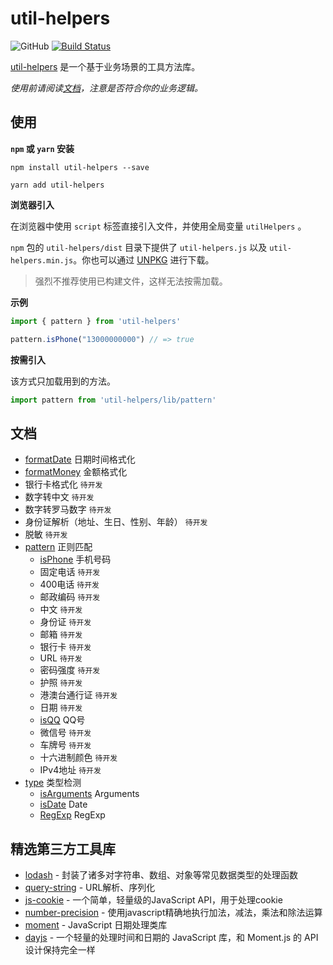 # util-helpers

![GitHub](https://img.shields.io/github/license/doly-dev/util-helpers.svg)
[![Build Status](https://travis-ci.org/doly-dev/util-helpers.svg?branch=master)](https://travis-ci.org/doly-dev/util-helpers)

[util-helpers](https://doly-dev.github.io/util-helpers/index.html) 是一个基于业务场景的工具方法库。

*使用前请阅读[文档](https://doly-dev.github.io/util-helpers/index.html)，注意是否符合你的业务逻辑。*

## 使用

**`npm` 或 `yarn` 安装**

```shell
npm install util-helpers --save
```

```shell
yarn add util-helpers
```

**浏览器引入**

在浏览器中使用 `script` 标签直接引入文件，并使用全局变量 `utilHelpers` 。

`npm` 包的 `util-helpers/dist` 目录下提供了 `util-helpers.js` 以及 `util-helpers.min.js`。你也可以通过 [UNPKG](https://unpkg.com/util-helpers@latest/dist/) 进行下载。

> 强烈不推荐使用已构建文件，这样无法按需加载。

**示例**

```javascript
import { pattern } from 'util-helpers'

pattern.isPhone("13000000000") // => true
```

**按需引入**

该方式只加载用到的方法。

```javascript
import pattern from 'util-helpers/lib/pattern'
```

## 文档

- [formatDate](https://doly-dev.github.io/util-helpers/module-formatDate.html) 日期时间格式化
- [formatMoney](https://doly-dev.github.io/util-helpers/module-formatMoney.html) 金额格式化
- 银行卡格式化 `待开发`
- 数字转中文 `待开发`
- 数字转罗马数字 `待开发`
- 身份证解析（地址、生日、性别、年龄） `待开发`
- 脱敏 `待开发`
- [pattern](https://doly-dev.github.io/util-helpers/module-pattern.html) 正则匹配
    - [isPhone](https://doly-dev.github.io/util-helpers/module-pattern_isPhone.html) 手机号码
    - 固定电话 `待开发`
    - 400电话 `待开发`
    - 邮政编码 `待开发`
    - 中文 `待开发`
    - 身份证 `待开发`
    - 邮箱 `待开发`
    - 银行卡 `待开发`
    - URL `待开发`
    - 密码强度 `待开发`
    - 护照 `待开发`
    - 港澳台通行证 `待开发`
    - 日期 `待开发`
    - [isQQ](https://doly-dev.github.io/util-helpers/module-pattern_isQQ.html) QQ号
    - 微信号 `待开发`
    - 车牌号 `待开发`
    - 十六进制颜色 `待开发`
    - IPv4地址 `待开发`
- [type](https://doly-dev.github.io/util-helpers/module-type.html) 类型检测
    - [isArguments](https://doly-dev.github.io/util-helpers/module-type_isArguments.html) Arguments
    - [isDate](https://doly-dev.github.io/util-helpers/module-type_isDate.html) Date
    - [RegExp](https://doly-dev.github.io/util-helpers/module-type_RegExp.html) RegExp

## 精选第三方工具库

- [lodash](https://www.npmjs.com/package/lodash) - 封装了诸多对字符串、数组、对象等常见数据类型的处理函数
- [query-string](https://www.npmjs.com/package/query-string) - URL解析、序列化
- [js-cookie](https://www.npmjs.com/package/js-cookie) - 一个简单，轻量级的JavaScript API，用于处理cookie
- [number-precision](https://www.npmjs.com/package/number-precision) - 使用javascript精确地执行加法，减法，乘法和除法运算
- [moment](http://momentjs.cn/) - JavaScript 日期处理类库
- [dayjs](https://github.com/iamkun/dayjs) - 一个轻量的处理时间和日期的 JavaScript 库，和 Moment.js 的 API 设计保持完全一样



